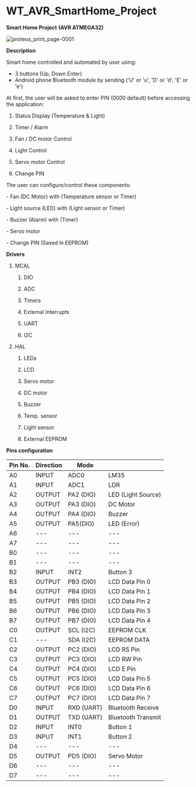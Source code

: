 # WT_AVR_SmartHome_Project

**Smart Home Project**
**(AVR ATMEGA32)**

![proteus_print_page-0001](https://github.com/AhmedFahmy22/WT_AVR_SmartHome_Project/assets/116200429/297b7c5e-bd1e-48fa-866c-19b1d081b5a3)


**Description**

Smart home controlled and automated by user using:
- 3 buttons (Up, Down Enter)
- Android phone Bluetooth module by sending ('U' or 'u', 'D' or 'd', 'E' or 'e')

At first, the user will be asked to enter PIN (0000 default) before accessing the
application:

1.  Status Display (Temperature & Light)

2.  Timer / Alarm

3.  Fan / DC motor Control

4.  Light Control

5.  Servo motor Control

6.  Change PIN

The user can configure/control these components:

\- Fan (DC Motor) with (Temperature sensor or Timer)

\- Light source (LED) with (Light sensor or Timer)

\- Buzzer (Alarm) with (Timer)

\- Servo motor

\- Change PIN (Saved in EEPROM)

**Drivers**

1.  MCAL

    1.  DIO

    2.  ADC

    3.  Timers

    4.  External Interrupts

    5.  UART

    6.  I2C

2.  HAL

    1.  LEDs

    2.  LCD

    3.  Servo motor

    4.  DC motor

    5.  Buzzer

    6.  Temp. sensor

    7.  Light sensor

    8.  External EEPROM


**Pins configuration**

| Pin No. | Direction | Mode       |                    |
|---------|-----------|------------|--------------------|
| A0      | INPUT     | ADC0       | LM35               |
| A1      | INPUT     | ADC1       | LDR                |
| A2      | OUTPUT    | PA2 (DIO)  | LED (Light Source) |
| A3      | OUTPUT    | PA3 (DIO)  | DC Motor           |
| A4      | OUTPUT    | PA4 (DIO)  | Buzzer             |
| A5      | OUTPUT    | PA5(DIO)   | LED (Error)        |
| A6      | ---       | ---        | ---                |
| A7      | ---       | ---        | ---                |
| B0      | ---       | ---        | ---                |
| B1      | ---       | ---        | ---                |
| B2      | INPUT     | INT2       | Button 3           |
| B3      | OUTPUT    | PB3 (DIO)  | LCD Data Pin 0     |
| B4      | OUTPUT    | PB4 (DIO)  | LCD Data Pin 1     |
| B5      | OUTPUT    | PB5 (DIO)  | LCD Data Pin 2     |
| B6      | OUTPUT    | PB6 (DIO)  | LCD Data Pin 3     |
| B7      | OUTPUT    | PB7 (DIO)  | LCD Data Pin 4     |
| C0      | OUTPUT    | SCL (I2C)  | EEPROM CLK         |
| C1      | ---       | SDA (I2C)  | EEPROM DATA        |
| C2      | OUTPUT    | PC2 (DIO)  | LCD RS Pin         |
| C3      | OUTPUT    | PC3 (DIO)  | LCD RW Pin         |
| C4      | OUTPUT    | PC4 (DIO)  | LCD E Pin          |
| C5      | OUTPUT    | PC5 (DIO)  | LCD Data Pin 5     |
| C6      | OUTPUT    | PC6 (DIO)  | LCD Data Pin 6     |
| C7      | OUTPUT    | PC7 (DIO)  | LCD Data Pin 7     |
| D0      | INPUT     | RXD (UART) | Bluetooth Receive  |
| D1      | OUTPUT    | TXD (UART) | Bluetooth Transmit |
| D2      | INPUT     | INT0       | Button 1           |
| D3      | INPUT     | INT1       | Button 2           |
| D4      | ---       | ---        | ---                |
| D5      | OUTPUT    | PD5 (DIO)  | Servo Motor        |
| D6      | ---       | ---        | ---                |
| D7      | ---       | ---        | ---                |
